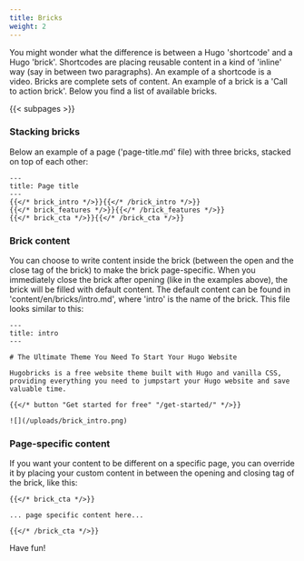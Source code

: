 ```yaml
---
title: Bricks
weight: 2
---
```

You might wonder what the difference is between a Hugo 'shortcode' and a Hugo 'brick'. Shortcodes are placing reusable content in a kind of 'inline' way (say in between two paragraphs). An example of a shortcode is a video. Bricks are complete sets of content. An example of a brick is a 'Call to action brick'. Below you find a list of available bricks.

{{< subpages >}}

### Stacking bricks

Below an example of a page ('page-title.md' file) with three bricks, stacked on top of each other:

```
---
title: Page title
---
{{</* brick_intro */>}}{{</* /brick_intro */>}}
{{</* brick_features */>}}{{</* /brick_features */>}}
{{</* brick_cta */>}}{{</* /brick_cta */>}}
```
<!--{{< brick_intro >}}{{< /brick_intro >}}-->
<!--{{< brick_features >}}{{< /brick_features >}}-->

### Brick content

You can choose to write content inside the brick (between the open and the close tag of the brick) to make the brick page-specific. When you immediately close the brick after opening (like in the examples above), the brick will be filled with default content. The default content can be found in 'content/en/bricks/intro.md', where 'intro' is the name of the brick. This file looks similar to this:

```
---
title: intro
---

# The Ultimate Theme You Need To Start Your Hugo Website

Hugobricks is a free website theme built with Hugo and vanilla CSS, providing everything you need to jumpstart your Hugo website and save valuable time.

{{</* button "Get started for free" "/get-started/" */>}}

![](/uploads/brick_intro.png)
```

### Page-specific content

If you want your content to be different on a specific page, you can override it by placing your custom content in between the opening and closing tag of the brick, like this:

```
{{</* brick_cta */>}}

... page specific content here...

{{</* /brick_cta */>}}
```

Have fun!
